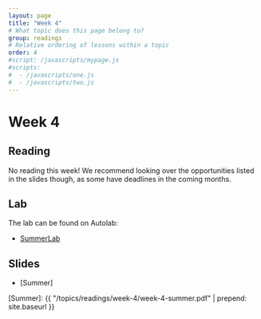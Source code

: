 ```yaml
---
layout: page
title: "Week 4"
# What topic does this page belong to?
group: readings
# Relative ordering of lessons within a topic
order: 4
#script: /javascripts/mypage.js
#scripts:
#  - /javascripts/one.js
#  - /javascripts/two.js
---
```


# Week 4

## Reading

No reading this week! We recommend looking over the opportunities listed in
the slides though, as some have deadlines in the coming months.

## Lab

The lab can be found on Autolab:

- [SummerLab](https://autolab.andrew.cmu.edu/courses/07131-f20/assessments/summerlab)

## Slides

- [Summer]

[Summer]: {{ "/topics/readings/week-4/week-4-summer.pdf" | prepend: site.baseurl }}

